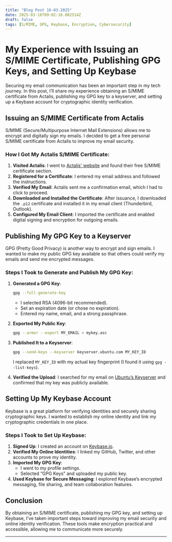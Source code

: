 ```yaml
---
title: "Blog Post 16-03-2025"
date: 2025-03-16T09:02:16.802514Z
draft: false
tags: [S/MIME, GPG, Keybase, Encryption, Cybersecurity]
---
```


# My Experience with Issuing an S/MIME Certificate, Publishing GPG Keys, and Setting Up Keybase

Securing my email communication has been an important step in my tech journey. In this post, I’ll share my experience obtaining an S/MIME certificate from Actalis, publishing my GPG key to a keyserver, and setting up a Keybase account for cryptographic identity verification.

## Issuing an S/MIME Certificate from Actalis

S/MIME (Secure/Multipurpose Internet Mail Extensions) allows me to encrypt and digitally sign my emails. I decided to get a free personal S/MIME certificate from Actalis to improve my email security.

### How I Got My Actalis S/MIME Certificate:

1. **Visited Actalis**: I went to [Actalis' website](https://www.actalis.com/) and found their free S/MIME certificate section.
2. **Registered for a Certificate**: I entered my email address and followed the instructions.
3. **Verified My Email**: Actalis sent me a confirmation email, which I had to click to proceed.
4. **Downloaded and Installed the Certificate**: After issuance, I downloaded the `.p12` certificate and installed it in my email client (Thunderbird, Outlook).
5. **Configured My Email Client**: I imported the certificate and enabled digital signing and encryption for outgoing emails.

## Publishing My GPG Key to a Keyserver

GPG (Pretty Good Privacy) is another way to encrypt and sign emails. I wanted to make my public GPG key available so that others could verify my emails and send me encrypted messages.

### Steps I Took to Generate and Publish My GPG Key:

1. **Generated a GPG Key**:

   ```sh
   gpg --full-generate-key
   ```

   - I selected RSA (4096-bit recommended).
   - Set an expiration date (or chose no expiration).
   - Entered my name, email, and a strong passphrase.

2. **Exported My Public Key**:

   ```sh
   gpg --armor --export MY_EMAIL > mykey.asc
   ```

3. **Published It to a Keyserver**:

   ```sh
   gpg --send-keys --keyserver keyserver.ubuntu.com MY_KEY_ID
   ```

   I replaced `MY_KEY_ID` with my actual key fingerprint (I found it using `gpg --list-keys`).

4. **Verified the Upload**:
   I searched for my email on [Ubuntu’s Keyserver](https://keyserver.ubuntu.com/) and confirmed that my key was publicly available.

## Setting Up My Keybase Account

Keybase is a great platform for verifying identities and securely sharing cryptographic keys. I wanted to establish my online identity and link my cryptographic credentials in one place.

### Steps I Took to Set Up Keybase:

1. **Signed Up**: I created an account on [Keybase.io](https://keybase.io/).
2. **Verified My Online Identities**: I linked my GitHub, Twitter, and other accounts to prove my identity.
3. **Imported My GPG Key**:
   - I went to my profile settings.
   - Selected “GPG Keys” and uploaded my public key.
4. **Used Keybase for Secure Messaging**: I explored Keybase’s encrypted messaging, file sharing, and team collaboration features.

## Conclusion

By obtaining an S/MIME certificate, publishing my GPG key, and setting up Keybase, I’ve taken important steps toward improving my email security and online identity verification. These tools make encryption practical and accessible, allowing me to communicate more securely.

---
